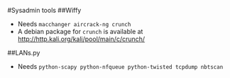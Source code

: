 #Sysadmin tools
##Wiffy
 * Needs `macchanger aircrack-ng crunch`
 * A debian package for `crunch` is available at http://http.kali.org/kali/pool/main/c/crunch/

##LANs.py
 * Needs `python-scapy python-nfqueue python-twisted tcpdump nbtscan`
